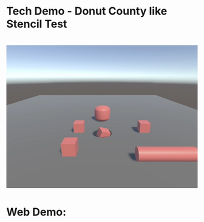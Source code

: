 # Tech Demo - Donut County like Stencil Test
# ![Alt text](/screenshot.png?raw=true "")
# Web Demo: 
